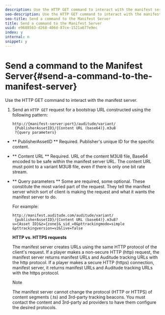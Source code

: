 ```yaml
---
description: Use the HTTP GET command to interact with the manifest server.
seo-description: Use the HTTP GET command to interact with the manifest server.
seo-title: Send a command to the Manifest Server
title: Send a command to the Manifest Server
uuid: e9680563-d268-406d-87ce-1521a677e9ec
index: y
internal: n
snippet: y
---
```


# Send a command to the Manifest Server{#send-a-command-to-the-manifest-server}

Use the HTTP GET command to interact with the manifest server.

1. Send an `HTTP GET` request for a bootstrap URL constructed using the following pattern:

   ```
   http://{manifest-server:port}/auditude/variant/
    {PublisherAssetID}/{Content URL (base64)}.m3u8
    ?{query parameters}
   ```

* ** PublisherAssetID ** Required. Publisher's unique ID for the specific content.

* ** Content URL ** Required. URL of the content M3U8 file, Base64 encoded to be safe within the manifest server URL. The content URL must point to a variant M3U8 file, even if there is only one bit rate stream.

* ** Query parameters ** Some are required, some optional. These constitute the most varied part of the request. They tell the manifest server which sort of client is making the request and what it wants the manifest server to do.

   For example:

   ```
   http://manifest.auditude.com/auditude/variant/
    {publisherAssetID}/{Content URL (base64)}.m3u8?
   u={Asset ID}&z={zone}&_sid_=0&pttrackingmode=simple
   &pttrackingversion=v2&live=false
   ```

   **HTTP vs. HTTPS requests**

   The manifest server creates URLs using the same HTTP protocol of the client's request. If a player makes a non-secure HTTP (http) request, the manifest server returns manifest URLs and Auditude tracking URLs with the http protocol. If a player makes a secure HTTP (https) connection, manifest server, it returns manifest URLs and Auditude tracking URLs with the https protocol. 

   >[!NOTE]
   >
   >The manifest server cannot change the protocol (HTTP or HTTPS) of content segments (.ts) and 3rd-party tracking beacons. You must contact the content and 3rd-party ad providers to have them configure the desired protocols.

